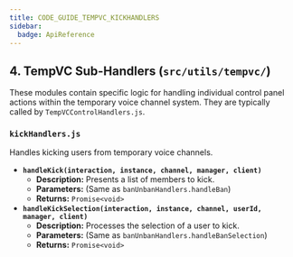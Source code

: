 ```yaml
---
title: CODE_GUIDE_TEMPVC_KICKHANDLERS
sidebar:
  badge: ApiReference
---
```


## 4. TempVC Sub-Handlers (`src/utils/tempvc/`)

These modules contain specific logic for handling individual control panel actions within the temporary voice channel system. They are typically called by `TempVCControlHandlers.js`.

### `kickHandlers.js`
Handles kicking users from temporary voice channels.

*   **`handleKick(interaction, instance, channel, manager, client)`**
    *   **Description:** Presents a list of members to kick.
    *   **Parameters:** (Same as `banUnbanHandlers.handleBan`)
    *   **Returns:** `Promise<void>`
*   **`handleKickSelection(interaction, instance, channel, userId, manager, client)`**
    *   **Description:** Processes the selection of a user to kick.
    *   **Parameters:** (Same as `banUnbanHandlers.handleBanSelection`)
    *   **Returns:** `Promise<void>`
